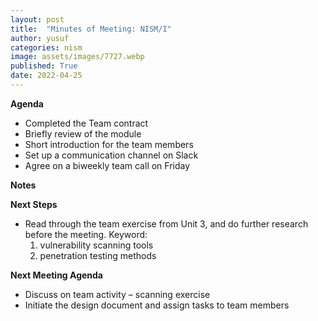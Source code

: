 ```yaml
---
layout: post
title:  "Minutes of Meeting: NISM/I"
author: yusuf
categories: nism
image: assets/images/7727.webp
published: True
date: 2022-04-25
---
```


**Agenda**

- Completed the Team contract
- Briefly review of the module
- Short introduction for the team members
- Set up a communication channel on Slack
- Agree on a biweekly team call on Friday

**Notes**


**Next Steps**
- Read through the team exercise from Unit 3, and do further research before the meeting. Keyword:
    1. vulnerability scanning tools
    2. penetration testing methods

**Next Meeting Agenda**

- Discuss on team activity – scanning exercise
- Initiate the design document and assign tasks to team members
